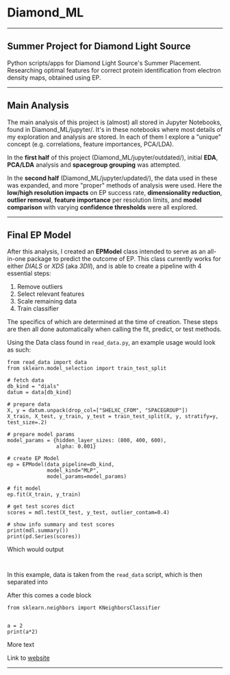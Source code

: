 # Diamond_ML

---

## Summer Project for Diamond Light Source

Python scripts/apps for Diamond Light Source's Summer Placement.
Researching optimal features for correct protein identification from electron density maps, obtained using EP.

---

## Main Analysis

The main analysis of this project is (almost) all stored in Jupyter Notebooks, found in Diamond_ML/jupyter/.
It's in these notebooks where most details of my exploration and analysis are stored.
In each of them I explore a "unique" concept (e.g. correlations, feature importances, PCA/LDA).

In the **first half** of this project (Diamond_ML/jupyter/outdated/), initial **EDA**, **PCA/LDA** analysis and **spacegroup grouping** was attempted.

In the **second half** (Diamond_ML/jupyter/updated/), the data used in these was expanded, and more "proper" methods of analysis were used.
Here the **low/high resolution impacts** on EP success rate, **dimensionality reduction**, **outlier removal**, **feature importance** per resolution limits, and 
**model comparison** with varying **confidence thresholds** were all explored.

---

## Final EP Model

After this analysis, I created an **EPModel** class intended to serve as an all-in-one package to predict the outcome of EP.
This class currently works for either *DIALS* or *XDS* (aka *3DII*), and is able to create a pipeline with 4 essential steps:

1. Remove outliers
2. Select relevant features
3. Scale remaining data
4. Train classifier

The specifics of which are determined at the time of creation.
These steps are then all done automatically when calling the fit, predict, or test methods.

Using the Data class found in `read_data.py`, an example usage would look as such:

```
from read_data import data
from sklearn.model_selection import train_test_split

# fetch data
db_kind = "dials"
datum = data[db_kind]

# prepare data
X, y = datum.unpack(drop_col=["SHELXC_CFOM", "SPACEGROUP"])
X_train, X_test, y_train, y_test = train_test_split(X, y, stratify=y, test_size=.2)

# prepare model params
model_params = {hidden_layer_sizes: (800, 400, 600),
                alpha: 0.001}

# create EP Model
ep = EPModel(data_pipeline=db_kind,
             model_kind="MLP",
             model_params=model_params)
             
# fit model
ep.fit(X_train, y_train)

# get test scores dict
scores = mdl.test(X_test, y_test, outlier_contam=0.4)

# show info summary and test scores
print(mdl.summary())
print(pd.Series(scores))
```

Which would output

```


```

In this example, data is taken from the `read_data` script, which is then separated into

After this comes a code block


    from sklearn.neighbors import KNeighborsClassifier
    
    
    a = 2
    print(a*2)


More text

Link to [website](https://scikit-learn.org/stable/modules/generated/sklearn.covariance.EllipticEnvelope.html?highlight=elliptic#sklearn.covariance.EllipticEnvelope)

---

